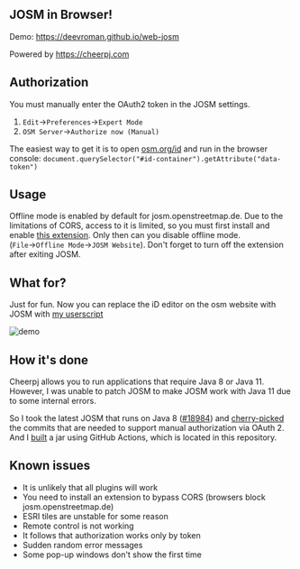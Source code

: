 ## JOSM in Browser!

Demo: https://deevroman.github.io/web-josm

Powered by https://cheerpj.com

## Authorization

You must manually enter the OAuth2 token in the JOSM settings.
1. `Edit`→`Preferences`→`Expert Mode`
2. `OSM Server`→`Authorize now (Manual)`

The easiest way to get it is to open [osm.org/id](https://osm.org/id) and run in the browser console: `document.querySelector("#id-container").getAttribute("data-token")`

## Usage

Offline mode is enabled by default for josm.openstreetmap.de. Due to the limitations of CORS, access to it is limited, so you must first install and enable [this extension](https://webextension.org/listing/access-control.html). Only then can you disable offline mode. (`File`→`Offline Mode`→`JOSM Website`). Don't forget to turn off the extension after exiting JOSM.

## What for?

Just for fun. Now you can replace the iD editor on the osm website with JOSM with [my userscript](https://github.com/deevroman/better-osm-org/)

![demo](demo.webp)


## How it's done

Cheerpj allows you to run applications that require Java 8 or Java 11. However, I was unable to patch JOSM to make JOSM work with Java 11 due to some internal errors.

So I took the latest JOSM that runs on Java 8 ([#18984](https://josm.openstreetmap.de/log/josm?action=stop_on_copy&mode=stop_on_copy&rev=&stop_rev=18984&limit=700&verbose=on)) and [cherry-picked](https://github.com/deevroman/josm/commits/master/) the commits that are needed to support manual authorization via OAuth 2. And I [built](https://github.com/deevroman/josm/releases/tag/19367) a jar using GitHub Actions, which is located in this repository.

## Known issues

- It is unlikely that all plugins will work
- You need to install an extension to bypass CORS (browsers block josm.openstreetmap.de)
- ESRI tiles are unstable for some reason
- Remote control is not working
- It follows that authorization works only by token
- Sudden random error messages
- Some pop-up windows don't show the first time
